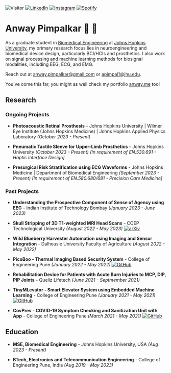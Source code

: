 ![Visitor](https://visitor-badge.laobi.icu/badge?page_id=anwaypimpalkar.anwaypimpalkar) 
<a href="https://www.linkedin.com/in/anwaypimpalkar/" target="_blank"><img src="https://img.shields.io/badge/LinkedIn-%230077B5.svg?&style=flat-square&logo=linkedin&logoColor=white" alt="LinkedIn"></a>
<a href="https://www.instagram.com/anwaypimpalkar/" target="_blank"><img src="https://img.shields.io/badge/Instagram-%23E4405F.svg?&style=flat-square&logo=instagram&logoColor=white" alt="Instagram"></a>
<a href="https://open.spotify.com/user/anway1908?si=8cf02b87204946ed" target="_blank"><img src="https://img.shields.io/badge/Spotify-%231ED760.svg?&style=flat-square&logo=spotify&logoColor=white" alt="Spotify"></a>

# Anway Pimpalkar 🧠 🦾

As a graduate student in [Biomedical Engineering](https://www.bme.jhu.edu/) at [Johns Hopkins University](https://jhu.edu), my primary research focus lies in neuroengineering and biomedical device design, particularly BCI/HCIs and prosthetics. I also work on signal processing and machine learning methods for biosignal modalities, including EEG, ECG, and EMG. 

Reach out at anway.pimpalkar@gmail.com or apimpal1@jhu.edu.

You've come this far, you might as well check my portfolio [anway.me](https://anway.me) too!

## Research

### Ongoing Projects

* __Photoacoustic Retinal Prosthesis__ - Johns Hopkins University | Wilmer Eye Institute (Johns Hopkins Medicine) | Johns Hopkins Applied Physics Laboratory *(October 2023 - Present)*

- __Pneumatic Tactile Sleeve for Upper-Limb Prosthetics__ - Johns Hopkins University *(October 2023 - Present) [In requirement of EN.530.691 - Haptic Interface Design]*

* __Presurgical Risk Stratification using ECG Waveforms__ - Johns Hopkins Medicine | Department of Biomedical Engineering *(September 2023 - Present) [In requirement of EN.580.680/681 - Precision Care Medicine]*

### Past Projects

* __Understanding the Prospective Component of Sense of Agency using EEG__ - Indian Institute of Technology Bombay *(January 2023 - June 2023)*

- __Skull Stripping of 3D T1-weighted MRI Head Scans__ - COEP Technological University *(August 2022 - May 2023)* [![arXiv](https://img.shields.io/badge/arXiv-2211.16570-b31b1b.svg)](https://arxiv.org/abs/2211.16570)

* __Wild Blueberry Harvester Automation using Imaging and Sensor Integration__ - Dalhousie University Faculty of Agriculture *(August 2022 - May 2022)*

- __PicoBoo - Thermal Imaging Based Security System__ - College of Engineering Pune *(January 2022 - May 2022)* [![GitHub](https://badgen.net/badge/icon/github?icon=github&label)](https://github.com/anwaypimpalkar/picoboo-thermal-imaging-surveillance-system)


* __Rehabilitation Device for Patients with Acute Burn Injuries to MCP, DIP, PIP Joints__ - Queliz Lifetech *(June 2021 - Septmember 2021)*

- __TinyMLevator - Smart Elevator System using Embedded Machine Learning__ - College of Engineering Pune *(January 2021 - May 2021)* [![GitHub](https://badgen.net/badge/icon/github?icon=github&label)](https://github.com/anwaypimpalkar/smartElevatorSystem)

* __CovPrev - COVID-19 Symptom Checking and Sanitization Unit with App__ - College of Engineering Pune *(March 2021 - May 2021)* [![GitHub](https://badgen.net/badge/icon/github?icon=github&label)](https://github.com/anwaypimpalkar/autonomousCovidSymptomTestingUnit)

## Education

- __MSE, Biomedical Engineering__ - Johns Hopkins University, USA *(Aug 2023 - Present)*
* __BTech, Electronics and Telecommunication Engineering__ - College of Engineering Pune, India *(Aug 2019 - May 2023)*
